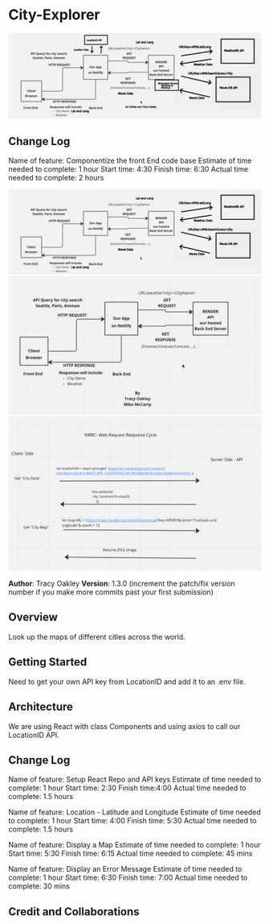 # City-Explorer

![Lab 9 WRRC](./Images/Lab9WRRC.png)

## Change Log

Name of feature: Componentize the front End code base
Estimate of time needed to complete: 1 hour
Start time: 4:30
Finish time: 6:30
Actual time needed to complete: 2 hours

![Lab 8 WRRC](./Images/Lab8WRRC.png)
![Lab 7 WRRC](./Images/Lab7WRRCFixed.png)
![The Web Request Response Cycle for this site](/Images/WRRC.png)

**Author**: Tracy Oakley
**Version**: 1.3.0 (increment the patch/fix version number if you make more commits past your first submission)

## Overview

Look up the maps of different cities across the world.

## Getting Started

Need to get your own API key from LocationID and add it to an .env file.

## Architecture

We are using React with class Components and using axios to call our LocationID API.

## Change Log

Name of feature: Setup React Repo and API keys
Estimate of time needed to complete: 1 hour
Start time: 2:30
Finish time:4:00
Actual time needed to complete: 1.5 hours

Name of feature: Location - Latitude and Longitude
Estimate of time needed to complete: 1 hour
Start time: 4:00
Finish time: 5:30
Actual time needed to complete: 1.5 hours

Name of feature: Display a Map
Estimate of time needed to complete: 1 hour
Start time: 5:30
Finish time: 6:15
Actual time needed to complete: 45 mins

Name of feature: Display an Error Message
Estimate of time needed to complete: 1 hour
Start time: 6:30
Finish time: 7:00
Actual time needed to complete: 30 mins



<!-- Use this area to document the iterative changes made to your application as each feature is successfully implemented. Use time stamps. Here's an example:

01-01-2001 4:59pm - Application now has a fully-functional express server, with a GET route for the location resource. -->

## Credit and Collaborations
<!-- Give credit (and a link) to other people or resources that helped you build this application. -->
